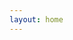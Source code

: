 ```yaml
---
layout: home
---
```

<script setup>
import {
  VPTeamPage,
  VPTeamPageTitle,
  VPTeamMembers,
  VPTeamPageSection
} from 'vitepress/theme'

//客服💁‍♀️
const customerService  = [
  {
    avatar: '/else/团队人员图片/客服/洋洋.jng',
    name: '洋洋',
    title: '吗喽圣体',
    desc: '吗喽与勤奋并存，实力与效率的化身。',
    // links: [
    //   {icon: 'github', link: 'https://github.com/luoliguang'},
    // ]
  },
    {
    avatar: '/else/团队人员图片/客服/富哥.jng',
    name: '浪浪',
    title: '客服主管',
    desc: '体弱多病，经常休息。',

  },
]

//设计师
const art  = [
  {
    avatar: '/else/团队人员图片/美工/桃子姐.png',
    name: '桃子姐',
    title: '办公室主任',
    desc: '美貌与智慧并存,英雄与侠义的化身.',
  },
    {
    avatar: '/else/团队人员图片/美工/少军.png',
    name: '卷毛哥',
    title: '🐂🍺美工',
    desc: '🎧质量很好,有很好的屏蔽能力.。',
  },
    {
    avatar: '/else/团队人员图片/美工/飞龙在天.png',
    name: '飞龙在天',
    title: '大师兄',
    desc: '好好学习，天天向上',
  }
]

</script>


<VPTeamPage>
  <VPTeamPageTitle>
    <template #title>客服💁‍♀️</template>
    <template #lead>✊❤✊👆为客户服务。</template>
  </VPTeamPageTitle>
  <VPTeamMembers size="medium" :members="customerService" />

  <VPTeamPageTitle>
    <template #title>设计师</template>
    <template #lead>有求必应，使命必达。</template>
  </VPTeamPageTitle>
  <VPTeamMembers size="medium" :members="art" />
  

</VPTeamPage>